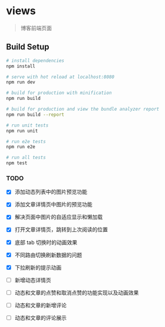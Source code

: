 # views

> 博客前端页面

## Build Setup

```bash
# install dependencies
npm install

# serve with hot reload at localhost:8080
npm run dev

# build for production with minification
npm run build

# build for production and view the bundle analyzer report
npm run build --report

# run unit tests
npm run unit

# run e2e tests
npm run e2e

# run all tests
npm test
```

### TODO

- [x] 添加动态列表中的图片预览功能

- [x] 添加文章详情页中图片的预览功能

- [x] 解决页面中图片的自适应显示和懒加载

- [x] 打开文章详情页，跳转到上次阅读的位置

- [x] 底部 tab 切换时的动画效果

- [x] 不同路由切换刷新数据的问题

- [x] 下拉刷新的提示动画

- [ ] 新增动态详情页

- [ ] 动态和文章的点赞和取消点赞的功能实现以及动画效果

- [ ] 动态和文章的新增评论

- [ ] 动态和文章的评论展示
